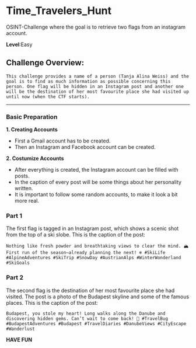 # Time_Travelers_Hunt

OSINT-Challenge where the goal is to retrieve two flags from an instagram account.

**Level**:Easy


## Challenge Overview:

    This challenge provides a name of a person (Tanja Alina Weiss) and the goal is to find as much information as possible concerning this person. One flag will be hidden in an Instagram post and another one will be the destination of her most favourite place she had visited up until now (when the CTF starts).

---

### Basic Preparation

**1. Creating Accounts**

  - First a Gmail account has to be created.
  - Then an Instagram and Facebook account can be created.

**2. Costumize Accounts**

  - After everything is created, the Instagram account can be filled with posts.
  - In the caption of every post will be some things about her personality written.
  - It is important to follow some random accounts, to make it look a bit more real.

### Part 1

The first flag is tagged in an Instagram post, which shows a scenic shot from the top of a ski slobe. This is the caption of the post:

    Nothing like fresh powder and breathtaking views to clear the mind. 🏔️ First run of the season—already planning the next! ❄️ #SkiLife #AlpineAdventures #SkiTrip #SnowDay #AustrianAlps #WinterWonderland #SkiGoals

### Part 2

The second flag is the destination of her most favourite place she had visited. The post is a photo of the Budapest skyline and some of the famous places. This is the caption of the post:

    Budapest, you stole my heart! Long walks along the Danube and discovering hidden gems. Can’t wait to come back! 💙 #TravelBug #BudapestAdventures #Budapest #TravelDiaries #DanubeViews #CityEscape #Wanderlust


**HAVE FUN**